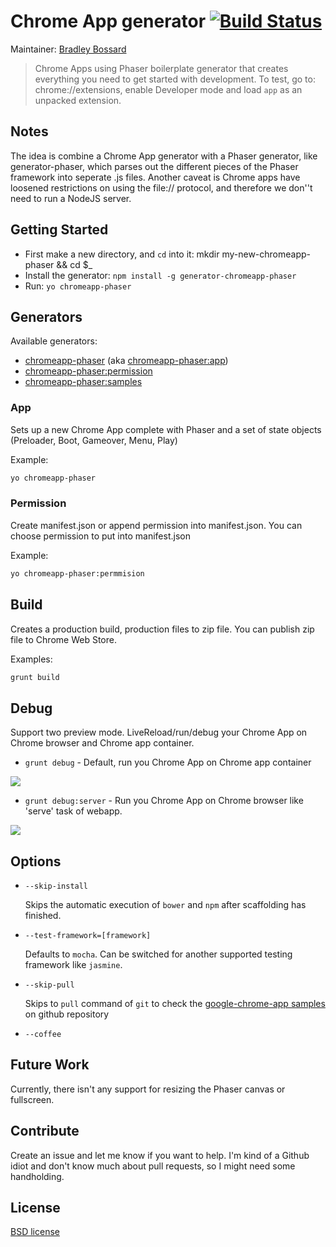 # Chrome App generator [![Build Status](https://secure.travis-ci.org/yeoman/generator-chromeapp-phaser.svg?branch=master)](http://travis-ci.org/yeoman/generator-chromeapp-phaser)

Maintainer: [Bradley Bossard](https://github.com/bradleybossard)

> Chrome Apps using Phaser boilerplate generator that creates everything you need to get started with development.  To test, go to: chrome://extensions, enable Developer mode and load `app` as an unpacked extension.

## Notes
The idea is combine a Chrome App generator with a Phaser generator, like generator-phaser, which parses out the different pieces of the Phaser framework into seperate .js files.  Another caveat is Chrome apps have loosened restrictions on using the file:// protocol, and therefore we don''t need to run a NodeJS server.

## Getting Started

- First make a new directory, and `cd` into it: mkdir my-new-chromeapp-phaser && cd $_
- Install the generator: `npm install -g generator-chromeapp-phaser`
- Run: `yo chromeapp-phaser`

## Generators

Available generators:

* [chromeapp-phaser](#app) (aka [chromeapp-phaser:app](#app))
* [chromeapp-phaser:permission](#permission)
* [chromeapp-phaser:samples](#samples)

### App
Sets up a new Chrome App complete with Phaser and a set of state objects (Preloader, Boot, Gameover, Menu, Play)

Example: 
```bash
yo chromeapp-phaser
```

### Permission
Create manifest.json or append permission into manifest.json. You can choose permission to put into manifest.json

Example: 
```bash
yo chromeapp-phaser:permmision
```

## Build

Creates a production build, production files to zip file. You can publish zip file to Chrome Web Store. 

Examples:
```bash
grunt build
```

## Debug

Support two preview mode. LiveReload/run/debug your Chrome App on Chrome browser and Chrome app container.

* `grunt debug` - Default, run you Chrome App on Chrome app container

![](http://i.imgur.com/DGxbvBY.gif)

* `grunt debug:server` - Run you Chrome App on Chrome browser like 'serve' task of webapp.

![](http://recordit.co/8wefRz0m0I.gif)

## Options

* `--skip-install`

  Skips the automatic execution of `bower` and `npm` after
  scaffolding has finished.

* `--test-framework=[framework]`

  Defaults to `mocha`. Can be switched for
  another supported testing framework like `jasmine`.

* `--skip-pull`
  
  Skips to `pull` command of `git` to check the [google-chrome-app samples](https://github.com/GoogleChrome/chrome-app-samples) on github repository

* `--coffee`

## Future Work

Currently, there isn't any support for resizing the Phaser canvas or fullscreen.


## Contribute

Create an issue and let me know if you want to help.  I'm kind of a Github idiot and don't know much about pull requests, so I might need some handholding.

## License

[BSD license](http://opensource.org/licenses/bsd-license.php)
